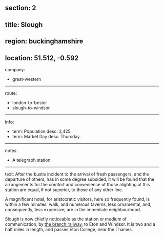 section: 2
----
title: Slough
----
region: buckinghamshire
----
location: 51.512, -0.592
----
company:
- great-western
----
route:
- london-to-bristol
- slough-to-windsor
----
info:
- term: Population
  desc: 3,425.
- term: Market Day
  desc: Thursday.
----
notes:
- A telegraph station.
----
text: After the bustle incident to the arrival of fresh passengers, and the departure of others, has in some degree subsided, it will be found that the arrangements for the comfort and convenience of those alighting at this station are equal, if not superior, to those of any other line.

A magnificent hotel, for aristocratic visitors, here so frequently found, is within a few minutes' walk, and numerous taverns, less ornamental, and, consequently, less expensive, are in the immediate neighbourhood.

Slough is now chiefly noticeable as the station or medium of communication, by [the branch railway](/routes/slough-to-windsor), to Eton and Windsor. It is two and a half miles in length, and passes Eton College, near the Thames.
